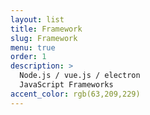 ```yaml
---
layout: list
title: Framework
slug: Framework
menu: true
order: 1
description: >
  Node.js / vue.js / electron 
  JavaScript Frameworks
accent_color: rgb(63,209,229)
---
```

